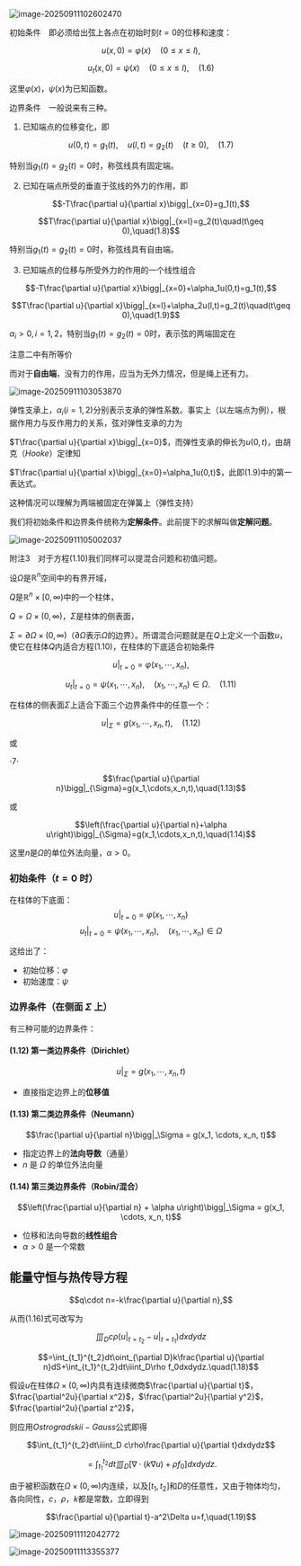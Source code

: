 ![image-20250911102602470](https://sleepy-dog-1376908035.cos.ap-guangzhou.myqcloud.com/202509111026568.png)

初始条件　即必须给出弦上各点在初始时刻$t=0$的位移和速度：

$$u(x,0)=\varphi(x)\quad(0\leq x\leq l),$$

$$u_t(x,0)=\psi(x)\quad(0\leq x\leq l),\quad(1.6)$$

这里$\varphi(x)$，$\psi(x)$为已知函数。

边界条件　一般说来有三种。

1. 已知端点的位移变化，即

$$u(0,t)=g_1(t),\quad u(l,t)=g_2(t)\quad(t\geq 0),\quad(1.7)$$

特别当$g_1(t)=g_2(t)=0$时，称弦线具有固定端。

2. 已知在端点所受的垂直于弦线的外力的作用，即

$$-T\frac{\partial u}{\partial x}\bigg|_{x=0}=g_1(t),$$

$$T\frac{\partial u}{\partial x}\bigg|_{x=l}=g_2(t)\quad(t\geq 0),\quad(1.8)$$

特别当$g_1(t)=g_2(t)=0$时，称弦线具有自由端。

3. 已知端点的位移与所受外力的作用的一个线性组合

$$-T\frac{\partial u}{\partial x}\bigg|_{x=0}+\alpha_1u(0,t)=g_1(t),$$

$$T\frac{\partial u}{\partial x}\bigg|_{x=l}+\alpha_2u(l,t)=g_2(t)\quad(t\geq 0),\quad(1.9)$$

$\alpha_i>0,i=1,2$，特别当$g_1(t)=g_2(t)=0$时，表示弦的两端固定在

注意二中有所等价

而对于**自由端**，没有力的作用，应当为无外力情况，但是绳上还有力。

![image-20250911103053870](https://sleepy-dog-1376908035.cos.ap-guangzhou.myqcloud.com/202509111030954.png)

弹性支承上，$\alpha_i(i=1,2)$分别表示支承的弹性系数。事实上（以左端点为例），根据作用力与反作用力的关系，弦对弹性支承的力为

$T\frac{\partial u}{\partial x}\bigg|_{x=0}$，而弹性支承的伸长为$u(0,t)$，由胡克（$Hooke$）定律知

$T\frac{\partial u}{\partial x}\bigg|_{x=0}=\alpha_1u(0,t)$，此即(1.9)中的第一表达式。

这种情况可以理解为两端被固定在弹簧上（弹性支持）

我们将初始条件和边界条件统称为**定解条件**。此前提下的求解叫做**定解问题**。

![image-20250911105002037](https://sleepy-dog-1376908035.cos.ap-guangzhou.myqcloud.com/202509111050139.png)

附注3　对于方程(1.10)我们同样可以提混合问题和初值问题。

设$\Omega$是$\mathbb{R}^n$空间中的有界开域，

$Q$是$\mathbb{R}^n\times[0,\infty)$中的一个柱体，

$Q=\Omega\times(0,\infty)$，$\Sigma$是柱体的侧表面，

$\Sigma=\partial\Omega\times(0,\infty)$（$\partial\Omega$表示$\Omega$的边界）。所谓混合问题就是在$Q$上定义一个函数$u$，使它在柱体$Q$内适合方程(1.10)，在柱体的下底适合初始条件

$$u\big|_{t=0}=\varphi(x_1,\cdots,x_n),$$

$$u_t\big|_{t=0}=\psi(x_1,\cdots,x_n),\quad(x_1,\cdots,x_n)\in\Omega.\quad(1.11)$$

在柱体的侧表面$\Sigma$上适合下面三个边界条件中的任意一个：

$$u\big|_{\Sigma}=g(x_1,\cdots,x_n,t),\quad(1.12)$$

或

$\cdot 7\cdot$

$$\frac{\partial u}{\partial n}\bigg|_{\Sigma}=g(x_1,\cdots,x_n,t),\quad(1.13)$$

或

$$\left(\frac{\partial u}{\partial n}+\alpha u\right)\bigg|_{\Sigma}=g(x_1,\cdots,x_n,t),\quad(1.14)$$

这里$n$是$\Omega$的单位外法向量，$\alpha>0$。

### 初始条件（$t=0$ 时）

在柱体的下底面：
$$u|_{t=0} = \varphi(x_1, \cdots, x_n)$$
$$u_t|_{t=0} = \psi(x_1, \cdots, x_n), \quad (x_1, \cdots, x_n) \in \Omega$$

这给出了：
- 初始位移：$\varphi$
- 初始速度：$\psi$

### 边界条件（在侧面 $\Sigma$ 上）

有三种可能的边界条件：

#### (1.12) **第一类边界条件（Dirichlet）**
$$u|_\Sigma = g(x_1, \cdots, x_n, t)$$
- 直接指定边界上的**位移值**

#### (1.13) **第二类边界条件（Neumann）**
$$\frac{\partial u}{\partial n}\bigg|_\Sigma = g(x_1, \cdots, x_n, t)$$
- 指定边界上的**法向导数**（通量）
- $n$ 是 $\Omega$ 的单位外法向量

#### (1.14) **第三类边界条件（Robin/混合）**
$$\left(\frac{\partial u}{\partial n} + \alpha u\right)\bigg|_\Sigma = g(x_1, \cdots, x_n, t)$$
- 位移和法向导数的**线性组合**
- $\alpha > 0$ 是一个常数

## 能量守恒与热传导方程

$$q\cdot n=-k\frac{\partial u}{\partial n},$$

从而(1.16)式可改写为

$$\iiint_D c\rho(u\big|_{t=t_2}-u\big|_{t=t_1})dxdydz$$

$$=\int_{t_1}^{t_2}dt\oint_{\partial D}k\frac{\partial u}{\partial n}dS+\int_{t_1}^{t_2}dt\iiint_D\rho f_0dxdydz.\quad(1.18)$$

假设$u$在柱体$\Omega\times(0,\infty)$内具有连续微商$\frac{\partial u}{\partial t}$，$\frac{\partial^2u}{\partial x^2}$，$\frac{\partial^2u}{\partial y^2}$，$\frac{\partial^2u}{\partial z^2}$，

则应用$Ostrogradskii-Gauss$公式即得

$$\int_{t_1}^{t_2}dt\iiint_D c\rho\frac{\partial u}{\partial t}dxdydz$$

$$=\int_{t_1}^{t_2}dt\iiint_D[\nabla\cdot(k\nabla u)+\rho f_0]dxdydz.$$

由于被积函数在$\Omega\times(0,\infty)$内连续，以及$[t_1,t_2]$和$D$的任意性，又由于物体均匀，各向同性，$c$，$\rho$，$k$都是常数，立即得到

$$\frac{\partial u}{\partial t}-a^2\Delta u=f,\quad(1.19)$$

![image-20250911112042772](https://sleepy-dog-1376908035.cos.ap-guangzhou.myqcloud.com/202509111120879.png)

![image-20250911113355377](https://sleepy-dog-1376908035.cos.ap-guangzhou.myqcloud.com/202509111133496.png)